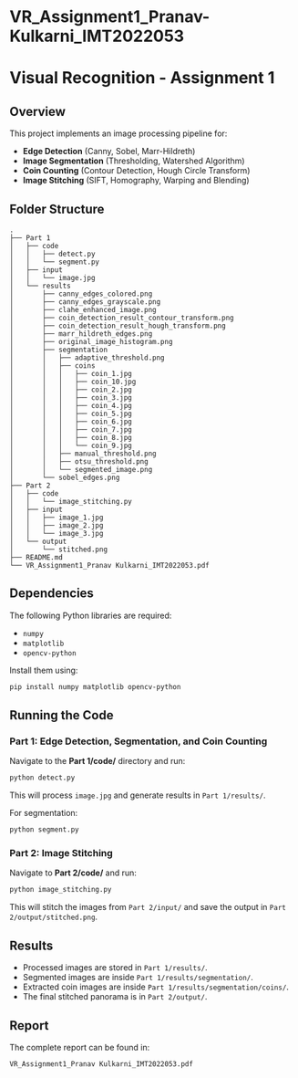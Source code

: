 # VR_Assignment1_Pranav-Kulkarni_IMT2022053

<p align="center">
    <h1>Visual Recognition - Assignment 1</h1>
</p>

## Overview
This project implements an image processing pipeline for:
- **Edge Detection** (Canny, Sobel, Marr-Hildreth)
- **Image Segmentation** (Thresholding, Watershed Algorithm)
- **Coin Counting** (Contour Detection, Hough Circle Transform)
- **Image Stitching** (SIFT, Homography, Warping and Blending)

## Folder Structure
```
.
├── Part 1
│   ├── code
│   │   ├── detect.py
│   │   └── segment.py
│   ├── input
│   │   └── image.jpg
│   └── results
│       ├── canny_edges_colored.png
│       ├── canny_edges_grayscale.png
│       ├── clahe_enhanced_image.png
│       ├── coin_detection_result_contour_transform.png
│       ├── coin_detection_result_hough_transform.png
│       ├── marr_hildreth_edges.png
│       ├── original_image_histogram.png
│       ├── segmentation
│       │   ├── adaptive_threshold.png
│       │   ├── coins
│       │   │   ├── coin_1.jpg
│       │   │   ├── coin_10.jpg
│       │   │   ├── coin_2.jpg
│       │   │   ├── coin_3.jpg
│       │   │   ├── coin_4.jpg
│       │   │   ├── coin_5.jpg
│       │   │   ├── coin_6.jpg
│       │   │   ├── coin_7.jpg
│       │   │   ├── coin_8.jpg
│       │   │   └── coin_9.jpg
│       │   ├── manual_threshold.png
│       │   ├── otsu_threshold.png
│       │   └── segmented_image.png
│       └── sobel_edges.png
├── Part 2
│   ├── code
│   │   └── image_stitching.py
│   ├── input
│   │   ├── image_1.jpg
│   │   ├── image_2.jpg
│   │   └── image_3.jpg
│   └── output
│       └── stitched.png
├── README.md
└── VR_Assignment1_Pranav Kulkarni_IMT2022053.pdf
```

## Dependencies
The following Python libraries are required:
- `numpy`
- `matplotlib`
- `opencv-python`

Install them using:
```bash
pip install numpy matplotlib opencv-python
```

## Running the Code

### Part 1: Edge Detection, Segmentation, and Coin Counting
Navigate to the **Part 1/code/** directory and run:
```bash
python detect.py
```
This will process `image.jpg` and generate results in `Part 1/results/`.

For segmentation:
```bash
python segment.py
```

### Part 2: Image Stitching
Navigate to **Part 2/code/** and run:
```bash
python image_stitching.py
```
This will stitch the images from `Part 2/input/` and save the output in `Part 2/output/stitched.png`.

## Results
- Processed images are stored in `Part 1/results/`.
- Segmented images are inside `Part 1/results/segmentation/`.
- Extracted coin images are inside `Part 1/results/segmentation/coins/`.
- The final stitched panorama is in `Part 2/output/`.

## Report
The complete report can be found in:
```
VR_Assignment1_Pranav Kulkarni_IMT2022053.pdf
